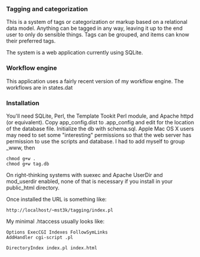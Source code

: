 
### Tagging and categorization

This is a system of tags or categorization or markup based on a relational data model. Anything can be tagged
in any way, leaving it up to the end user to only do sensible things. Tags can be grouped, and items can know
their preferred tags.

The system is a web application currently using SQLite.

### Workflow engine

This application uses a fairly recent version of my workflow engine. The workflows are in states.dat

### Installation

You'll need SQLite, Perl, the Template Tookit Perl module, and Apache httpd (or equivalent). Copy
app_config.dist to .app_config and edit for the location of the database file. Initialize the db with
schema.sql. Apple Mac OS X users may need to set some "interesting" permissions so that the web server has
permission to use the scripts and database. I had to add myself to group _www, then

```
chmod g+w .
chmod g+w tag.db
```

On right-thinking systems with suexec and Apache UserDir and mod_userdir enabled, none of that is necessary if
you install in your public_html directory.

Once installed the URL is something like:

`
http://localhost/~mst3k/tagging/index.pl
`

My minimal .htaccess usually looks like:

```
Options ExecCGI Indexes FollowSymLinks
AddHandler cgi-script .pl

DirectoryIndex index.pl index.html
```


